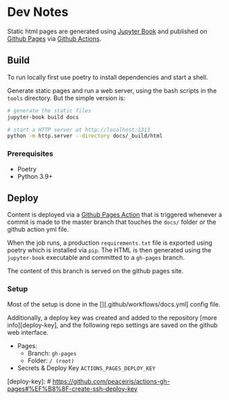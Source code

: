 Dev Notes
=========

Static html pages are generated using [Jupyter Book][] and published on
[Github Pages][] via [Github Actions][].

[Jupyter Book]: https://jupyterbook.org/
[Github Pages]: https://pages.github.com/
[Github Actions]: https://github.com/features/actions

Build
-----

To run locally first use poetry to install dependencies and start a shell.

Generate static pages and run a web server, using the bash scripts in the
`tools` directory. But the simple version is:

```bash
# generate the static files
jupyter-book build docs

# start a HTTP server at http://localhost:1313
python -m http.server --directory docs/_build/html
```

### Prerequisites

* Poetry
* Python 3.9+

Deploy
------

Content is deployed via a [Github Pages Action][] that is triggered whenever a
commit is made to the master branch that touches the `docs/` folder or the
github action yml file.

When the job runs, a production `requirements.txt` file is exported using
poetry which is installed via `pip`. The HTML is then generated using the
`jupyter-book` executable and committed to a `gh-pages` branch.

The content of this branch is served on the github pages site.

[Github Pages Action]: https://github.com/peaceiris/actions-gh-pages

### Setup

Most of the setup is done in the [][.github/workflows/docs.yml] config file.

Additionally, a deploy key was created and added to the repository 
[more info][deploy-key], and the following repo settings are saved on the
github web interface.

* Pages:
  * Branch: `gh-pages`
  * Folder: `/ (root)`
* Secrets & Deploy Key `ACTIONS_PAGES_DEPLOY_KEY`

[deploy-key]: # https://github.com/peaceiris/actions-gh-pages#%EF%B8%8F-create-ssh-deploy-key
